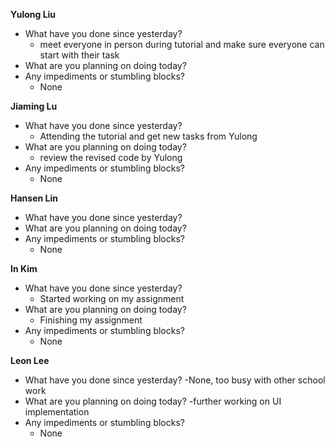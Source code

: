 **Yulong Liu**

- What have you done since yesterday?
  - meet everyone in person during tutorial and make sure everyone can start with their task
- What are you planning on doing today?
- Any impediments or stumbling blocks?
  - None

**Jiaming Lu**

- What have you done since yesterday?
  - Attending the tutorial and get new tasks from Yulong
- What are you planning on doing today?
  - review the revised code by Yulong
- Any impediments or stumbling blocks?
  - None

**Hansen Lin**

- What have you done since yesterday?
- What are you planning on doing today?
- Any impediments or stumbling blocks?
  - None

**In Kim**
- What have you done since yesterday?
  - Started working on my assignment
- What are you planning on doing today?
  - Finishing my assignment
- Any impediments or stumbling blocks?
  - None

**Leon Lee**
- What have you done since yesterday?
  -None, too busy with other school work
- What are you planning on doing today?
  -further working on UI implementation
- Any impediments or stumbling blocks?
  - None
